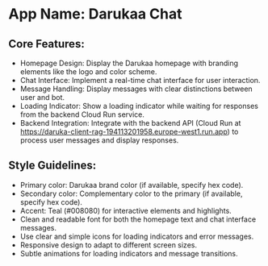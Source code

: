 # **App Name**: Darukaa Chat

## Core Features:

- Homepage Design: Display the Darukaa homepage with branding elements like the logo and color scheme.
- Chat Interface: Implement a real-time chat interface for user interaction.
- Message Handling: Display messages with clear distinctions between user and bot.
- Loading Indicator: Show a loading indicator while waiting for responses from the backend Cloud Run service.
- Backend Integration: Integrate with the backend API (Cloud Run at https://daruka-client-rag-194113201958.europe-west1.run.app) to process user messages and display responses.

## Style Guidelines:

- Primary color: Darukaa brand color (if available, specify hex code).
- Secondary color: Complementary color to the primary (if available, specify hex code).
- Accent: Teal (#008080) for interactive elements and highlights.
- Clean and readable font for both the homepage text and chat interface messages.
- Use clear and simple icons for loading indicators and error messages.
- Responsive design to adapt to different screen sizes.
- Subtle animations for loading indicators and message transitions.